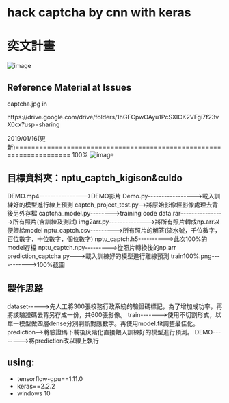 hack captcha by cnn with keras
=========================================

# 奕文計畫
![image](https://github.com/cbc106013/captcha_cnn/blob/master/acc94%25.png)

## Reference Material at Issues
<p>captcha.jpg in</p>
<p>https://drive.google.com/drive/folders/1hGFCpwOAyu1PcSXICK2VFgi7f23vX0cx?usp=sharing</p>


2019/01/16(更新)====================================================================
100%
![image](https://github.com/cbc106013/captcha_cnn/blob/master/nptu_captch_kigison%26culdo/train100%25.png)

## 目標資料夾：nptu_captch_kigison&culdo
DEMO.mp4---------------->DEMO影片
Demo.py----------------->載入訓練好的模型進行線上預測
captch_project_test.py-->將原始影像經影像處理去背後另外存檔
captcha_model.py-------->training code
data.rar---------------->所有照片(含訓練及測試)
img2arr.py-------------->將所有照片轉成np.arr以便餵給model
nptu_captch.csv--------->所有照片的解答(流水號，千位數字，百位數字，十位數字，個位數字)
nptu_captch.h5---------->此次100%的model存檔
nptu_captch.npy--------->從照片轉換後的np.arr
prediction_captcha.py--->載入訓練好的模型進行離線預測
train100%.png----------->100%截圖

## 製作思路
dataset----->先人工將300張校務行政系統的驗證碼標記，為了增加成功率，再將該驗證碼去背另存成一份，共600張影像。
train------->使用不切割形式，以單一模型做四層dense分別判斷對應數字。再使用model.fit調整最佳化。
prediction-->將驗證碼下載後灰階化直接餵入訓練好的模型進行預測。
DEMO-------->將prediction改以線上執行

## using: 
* tensorflow-gpu==1.11.0
* keras==2.2.2
* windows 10
